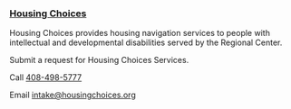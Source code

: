 ### [Housing Choices](https://www.housing.org/tenants)

Housing Choices provides housing navigation services to people with intellectual and developmental disabilities served by the Regional Center.

Submit a request for Housing Choices Services.

Call [408-498-5777](tel:+1-408-498-5777)

Email <intake@housingchoices.org>
